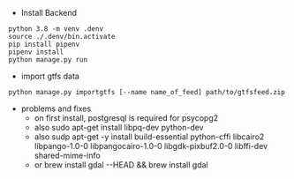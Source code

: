 * Install Backend

```
python 3.8 -m venv .denv
source ./.denv/bin.activate
pip install pipenv
pipenv install 
python manage.py run
```

* import gtfs data
```
python manage.py importgtfs [--name name_of_feed] path/to/gtfsfeed.zip
```

* problems and fixes
  - on first install, postgresql is required for psycopg2
  - also sudo apt-get install libpq-dev python-dev
  - also sudp apt-get -y install build-essential python-cffi libcairo2 libpango-1.0-0 libpangocairo-1.0-0 libgdk-pixbuf2.0-0 libffi-dev shared-mime-info
  - or brew install gdal --HEAD && brew install gdal
